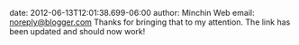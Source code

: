 date: 2012-06-13T12:01:38.699-06:00
author: Minchin Web
email: noreply@blogger.com
Thanks for bringing that to my attention. The link has been updated and should now work!